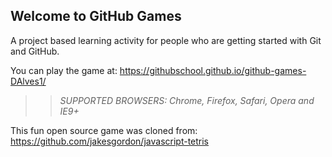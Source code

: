 ## Welcome to GitHub Games

A project based learning activity for people who are getting started with Git and GitHub.

You can play the game at: https://githubschool.github.io/github-games-DAlves1/

>> _*SUPPORTED BROWSERS*: Chrome, Firefox, Safari, Opera and IE9+_

This fun open source game was cloned from: https://github.com/jakesgordon/javascript-tetris
